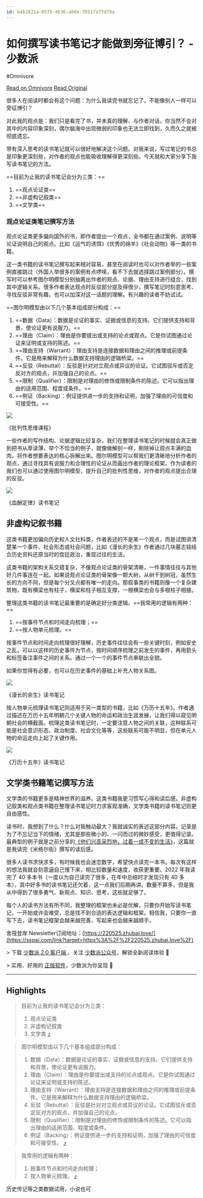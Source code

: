 ```yaml
---
id: b4b2821a-05f9-4b36-a9de-39117a77d79a
---
```


# 如何撰写读书笔记才能做到旁征博引？ - 少数派
#Omnivore

[Read on Omnivore](https://omnivore.app/me/https-sspai-com-post-81889-189de2fecf9)
[Read Original](https://sspai.com/post/81889)

很多人在阅读时都会有这个问题：为什么我读完书就忘记了，不能像别人一样可以旁征博引？

对此我的观点是：我们只是看完了书，并未真的理解、与作者对话，你当然不会对其中的内容印象深刻，偶尔脑海中出现微弱的印象也无法立即找到，久而久之就被彻底遗忘。

带有深入思考的读书笔记就可以很好地解决这个问题。对我来说，写过笔记的书总是印象更深刻些，对作者的观点也能吸收理解得更深刻些。今天就和大家分享下我写读书笔记的方法。

==目前为止我的读书笔记会分为三类：==

1. ==观点论证类==
2. ==非虚构记叙类==
3. ==文学类==

### 观点论证类笔记撰写方法

观点论证类更多偏向国外的书，即作者提出一个观点，全书都在通过案例、说明等论证说明自己的观点。比如《运气的诱饵》《优秀的绵羊》《社会动物》等一类的书籍。

这一类书籍的读书笔记撰写起来相对容易，甚至在阅读时也可以对作者举的一些案例直接跳过（外国人举很多的案例有点啰嗦，看不下去就选择跳过案例部分）。撰写时可以参考图尔明模型分别抽离出作者的观点、论据、理由支持进行组合，找到其中逻辑关系。很多作者表达观点时反驳部分提及得很少，撰写笔记时刻意思考、寻找反驳非常有趣，也可以加深对这一话题的理解。有兴趣的读者不妨试试。

==图尔明模型由以下几个基本组成部分构成：==

1. ==数据（Data）：数据是论证的事实、证据或信息的支持。它们提供支持和背景，使论证更有说服力。==
2. ==理由（Claim）：理由是你要提出或支持的论点或观点。它是你试图通过论证来证明或支持的陈述。==
3. ==理由支持（Warrant）：理由支持是连接数据和理由之间的推理或前提条件。它是用来解释为什么数据支持理由的逻辑桥梁。==
4. ==反驳（Rebuttal）：反驳是针对对立观点或异议的论证。它试图驳斥或否定反对方的观点，并加强自己的论点。==
5. ==限制（Qualifier）：限制是对理由的修饰或限制条件的陈述。它可以指出理由的适用范围、程度或条件。==
6. ==例证（Backing）：例证提供进一步的支持和证明，加强了理由的可信度和可接受性。==

![](https://proxy-prod.omnivore-image-cache.app/0x0,swaOJKAY8WqcT3LGjCAZmDtocg38dUFtZ6G_ZCeyI25E/https://cdn.sspai.com/2023/08/08/article/712924f4c1bce69a281ee64fb9810b59?imageView2/2/w/1120/q/90/interlace/1/ignore-error/1)

《批判性思维课程》

一些作者的写作结构、论据逻辑比较复杂，我们在整理读书笔记的时候就会真正做到把书从厚读薄，举个不恰当的例子，就像做解剖一样，剔除掉让观点丰满的血肉，将作者想要表达的核心拆解出来。图尔明模型可以帮我们更清晰地分析作者的观点，通过寻找具有说服力和合理性的论证从而画出作者的理论框架。作为读者的我们也可以通过使用图尔明模型，提升自己的批判性思维，对作者的观点提出合理的反驳。

![](https://proxy-prod.omnivore-image-cache.app/0x0,s4A1QrpRringe0KR-hkZXVvpCgXegq3edn2_u-p1-GMw/https://cdn.sspai.com/2023/08/08/article/e24dc191e40a62bb4c2c07d78d797991?imageView2/2/w/1120/q/90/interlace/1/ignore-error/1)

《血酬定律》读书笔记

## **非虚构记叙书籍**

这类书籍更加偏向历史和人文社科类，作者表述的不是某一个观点，而是试图讲清楚某一个事件、社会形态或社会问题，比如《漫长的余生》作者通过几块墓志铭结合历史资料还原当时的宫廷政治，重现过往的生活。

这类书籍的架构关系交错复杂，不像观点论证类的骨架清晰，一件事情往往与其他好几件事连在一起。如果说观点论证类的骨架像一颗大树，从树干到树冠，虽然生长的方向不同，但是每个分叉点都有唯一的走向。那叙事类的书籍则像一个复杂建筑物，既有横梁也有柱子，横梁和柱子相互支撑，一根横梁也会与多根柱子相接。

整理这类书籍的读书笔记最重要的是确定好分类逻辑。==我常用的逻辑有两种：==

1. ==按事件节点和时间走向梳理；==
2. ==按人物单元梳理。==

按事件节点和时间走向梳理很好理解，历史事件往往会有一些关键时刻，例如安史之乱，可以以这样的历史事件为节点，按时间顺序梳理之前发生的事件，再用箭头和标签备注事件之间的关系。通过一个一个的事件节点串联出全貌。

如果你觉得有必要，也可以在历史事件的基础上补充人物关系图。

![](https://proxy-prod.omnivore-image-cache.app/0x0,swr6n4YOlESYcXX6G8Sx6WJQp-bJXpjVtA6_WGBYoji4/https://cdn.sspai.com/2023/08/08/9b9d317a6202826fe0017585c0dab090.png)

《漫长的余生》读书笔记

按人物单元梳理读书笔记则适用于另一类型的书籍，比如《万历十五年》。作者通过描述在万历十五年明朝几个关键人物的命运和政治生涯发展，让我们得以窥见明朝社会的横截面。梳理这类读书笔记时，一定要注意人物之间的关联，这种联系可能是社会意识形态、政治制度、社会文化等等，这些联系可能不明显，但在单元人物的命运走向上起了关键作用。

![](https://proxy-prod.omnivore-image-cache.app/0x0,ssnAarL5Pd9BoyMKYl9IX8ltCJJb2zxiyOWbYZeTJScQ/https://cdn.sspai.com/2023/08/08/article/f3d6509c424539b6dccddb5cca04f332?imageView2/2/w/1120/q/90/interlace/1/ignore-error/1)

《万历十五年》读书笔记

## **文学类书籍笔记撰写方法**

文学类的书籍更多是精神世界的滋养。这类书籍我更习惯写心得和读后感。非虚构记叙类和观点类书籍在整理读书笔记时力求客观准确，文学类书籍的读书笔记则更自由感性。

读书时，我想到了什么？什么对我触动最大？我就诚实的表述这部分内容。记录是为了不忘记当下的情绪，尤其是那些微小的、一闪而过的微妙感受，更值得记录。最典型的例子就是之前分享的[《他们兴高采烈地，过着一成不变的生活》](https://sspai.com/link?target=https%3A%2F%2F220525.zhubai.love%2Fposts%2F2209674931368431616)，这篇就是我读完《米格尔街》撰写的读后感。

很多人读书求快求多，有时候我也会迷恋数字，希望快点读完一本书。每次有这样的想法我就会刻意逼自己慢下来，相比较数量和速度，收获更重要。2022 年我读完了 40 多本书（一度以为自己读完了很多，在年中总结时才发现只有 40 多本），其中好多书的读书笔记还欠着，这一点我们后期再讲。数量不算多，但是我从中得到了很多勇气、新观点、知识、思考，这些就足够了。

每个人的读书方法有所不同，我整理的框架也未必是优解，只要你开始写读书笔记，一开始或许会难受，总是找不到合适的表达逻辑和框架。相信我，只要你一直写下去，读书笔记框架会越来越完善、写起来也会越来越顺手。

舍筏登岸 Newsletter订阅地址：[https://220525.zhubai.love/](https://sspai.com/link?target=https%3A%2F%2F220525.zhubai.love%2F)

\> 下载 [少数派 2.0 客户端 ](https://sspai.com/page/client)、关注 [少数派公众号](https://sspai.com/s/J71e)，解锁全新阅读体验 📰

\> 实用、好用的 [正版软件](https://sspai.com/mall)，少数派为你呈现 🚀

---

## Highlights

> 目前为止我的读书笔记会分为三类：
> 
> 1. 观点论证类
> 2. 非虚构记叙类
> 3. 文学类 [⤴️](https://omnivore.app/me/https-sspai-com-post-81889-189de2fecf9#fc5ecbec-c6f0-45b9-9166-c779e760a370) 

> 图尔明模型由以下几个基本组成部分构成：
> 
> 1. 数据（Data）：数据是论证的事实、证据或信息的支持。它们提供支持和背景，使论证更有说服力。
> 2. 理由（Claim）：理由是你要提出或支持的论点或观点。它是你试图通过论证来证明或支持的陈述。
> 3. 理由支持（Warrant）：理由支持是连接数据和理由之间的推理或前提条件。它是用来解释为什么数据支持理由的逻辑桥梁。
> 4. 反驳（Rebuttal）：反驳是针对对立观点或异议的论证。它试图驳斥或否定反对方的观点，并加强自己的论点。
> 5. 限制（Qualifier）：限制是对理由的修饰或限制条件的陈述。它可以指出理由的适用范围、程度或条件。
> 6. 例证（Backing）：例证提供进一步的支持和证明，加强了理由的可信度和可接受性。 [⤴️](https://omnivore.app/me/https-sspai-com-post-81889-189de2fecf9#3fd6ac3f-b46b-40e5-868e-2033c40d58a8) 

> 我常用的逻辑有两种：
> 
> 1. 按事件节点和时间走向梳理；
> 2. 按人物单元梳理。 [⤴️](https://omnivore.app/me/https-sspai-com-post-81889-189de2fecf9#82d536e4-4528-480f-b456-3b9cd1c255b0) 

历史传记等之类数据试用，小说也可

